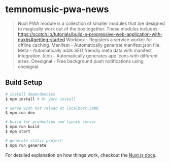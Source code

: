 # temnomusic-pwa-news

> Nuxt PWA module is a collection of smaller modules that are designed to magically work out of the box together. These modules includes:
https://scotch.io/tutorials/build-a-progressive-web-application-with-nuxtjs#getting-started
Workbox - Registers a service worker for offline caching.
Manifest - Automatically generate manifest.json file.
Meta - Automatically adds SEO friendly meta data with manifest integration.
Icon - Automatically generates app icons with different sizes.
Onesignal - Free background push notifications using onesignal.

## Build Setup

``` bash
# install dependencies
$ npm install # Or yarn install

# serve with hot reload at localhost:3000
$ npm run dev

# build for production and launch server
$ npm run build
$ npm start

# generate static project
$ npm run generate
```

For detailed explanation on how things work, checkout the [Nuxt.js docs](https://github.com/nuxt/nuxt.js).
